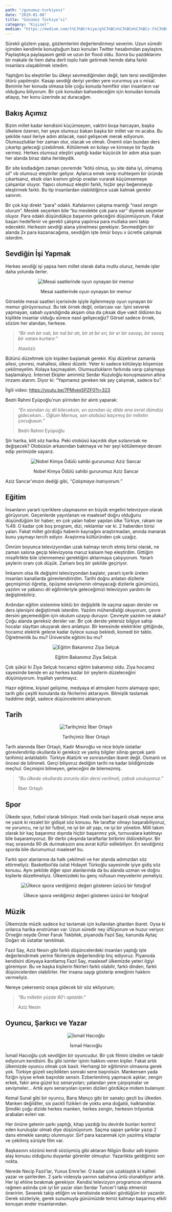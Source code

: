 ```yaml
---
path: "/gunumuz-turkiyesi"
date: "2019-01-08"
title: "Günümüz Türkiye’si"
category: "Kişisel"
medium: "https://medium.com/t%C3%BCrkiye/g%C3%BCn%C3%BCm%C3%BCz-t%C3%BCrkiyesi-46bd7a8c69f6"
---
```


Sürekli gözlem yapıp, gözlemlerimi değerlendirmeyi severim. Uzun süredir içimden kendimle konuştuğum bazı konuları Twitter hesabımdan paylaştım. Paylaştıkça paylaşasım geldi ve uzun bir flood oldu. Sonra bu yazdıklarımı bir makale ile hem daha derli toplu hale getirmek hemde daha farklı insanlara ulaşabilmek istedim.

Yaptığım bu eleştiriler bu ülkeyi sevmediğimden değil, tam tersi sevdiğimden ötürü yapılmıştır. Kasap sevdiği deriyi yerden yere vururmuş ya o misal. Benimle her konuda olmasa bile çoğu konuda hemfikir olan insanların var olduğunu biliyorum. Bir çok konudan bahsedeceğim için konudan konuda atlayıp, her konu üzerinde az duracağım.

## Bakış Açımız

Bizim millet kadar kendisini küçümseyen, vaktini boşa harcayan, başka ülkelere özenen, her şeye olumsuz bakan başka bir millet var mı acaba. Bu şekilde nasıl ileriye adım atılacak, nasıl gelişecek merak ediyorum. Olumsuzluklar her zaman olur, olacak ve olmalı. Önemli olan bundan ders çıkartıp geleceği çizebilmek. Kötülemek en kolayı ve kimseye bir fayda vermez. Herkes olumsuz eleştiri yaptığı kadar küçücük bir adım atsa şuan her alanda biraz daha ilerideydik.

Bir site kodladığım zaman çevremde “kötü olmuş, şu site daha iyi, olmamış sil” vb olumsuz eleştiriler geliyor. Aylarca emek verip muhteşem bir üründe çıkartsanız, eksik olan kısmını görüp oradan vurarak küçümsemeye çalışanlar oluyor. Yapıcı olumsuz eleştiri farklı, hiçbir şeyi beğenmeyip eleştirmek farklı. Bu tip insanlardan olabildiğince uzak kalmak gerekir sanırım.

Bir çok kişi direkt “para” odaklı. Kafalarının çalışma mantığı “nasıl zengin olurum”. Meslek seçerken bile “bu meslekte çok para var” diyerek seçenler oluyor. Para odaklı düşündükçe başarının geleceğini düşünmüyorum. Fakat başarı hedeflenir ve gerekli çalışma yapılırsa para mutlaka seni takip edecektir. Herkesin sevdiği alana yönelmesi gerekiyor. Sevmediğim bir alanda 2x para kazanacağıma, sevdiğim işte ömür boyu x ücretle çalışmak isterdim.

## Sevdiğin İşi Yapmak

Herkes sevdiği işi yapsa hem millet olarak daha mutlu oluruz, hemde işler daha yolunda ilerler.

<div align="center">

![Mesai saatlerinde oyun oynayan bir memur](https://miro.medium.com/max/500/1*mwo7kXhtvDnjEhESQQ5EEA.jpeg)
<figcaption>Mesai saatlerinde oyun oynayan bir memur</figcaption>
</div>

Görselde mesai saatleri içerisinde işiyle ilgilenmeyip oyun oynayan bir memur görüyorsunuz. Bu tek örnek değil, onlarcası var. İşini severek yapmayan, sabah uyandığında akşam olsa da çıksak diye vakit öldüren bu kişilikte insanlar olduğu sürece nasıl gelişeceğiz? Görsel sadece örnek, sözüm her alandan, herkese.

> *“Bir mıh bir nalı, bir nal bir atı, bir at bir eri, bir er bir savaşı, bir savaş bir vatanı kurtarır.”*
> 
> Atasözü

Bütünü düzeltmek için kişiden başlamak gerekir. Kişi düzelirse zamanla ailesi, çevresi, mahallesi, ülkesi düzelir.
Yeter ki sadece kötüleyip köşemize çekilmeyelim. Kolaya kaçmayalım. Olumsuzlukların farkında varıp çalışmaya başlamalıyız. İnternet Ekipler amirimiz Serdar Kuzuloğlu konuşmasının altına imzamı atarım. Diyor ki: “Yapmamız gereken tek şey çalışmak, sadece bu”.

İlgili video: <a href="https://youtu.be/7PMvex5PZF0?t=323" target="_blank" rel="noreferrer noopener">https://youtu.be/7PMvex5PZF0?t=323</a>

Bedri Rahmi Eyüpoğlu’nun şiirinden bir alıntı yaparak:

> *“En azından üç dil bileceksin, en azından üç dilde ana avrat dümdüz gideceksin…
Oğlum Mernus, sen otobüsü kaçırmış bir milletin çocuğusun.”*
> 
> Bedri Rahmi Eyüpoğlu

Şiir harika, kilit söz harika. Peki otobüsü kaçırdık diye sızlanırsak ne değişecek? Otobüsün arkasından bakmaya ve her şeyi kötülemeye devam edip yerimizde sayarız.

<div align="center">

![Nobel Kimya Ödülü sahibi gururumuz Aziz Sancar](https://miro.medium.com/max/366/1*Xdl3OtCNNkLSnid8oSwtyw.jpeg)
<figcaption>Nobel Kimya Ödülü sahibi gururumuz Aziz Sancar</figcaption>
</div>

Aziz Sancar’ımızın dediği gibi, *“Çalışmaya inanıyorum.”*

## Eğitim

İnsanların yararlı içeriklere ulaşmasının en büyük engelini televizyon olarak görüyorum. Geçenlerde yayınlanan ve maalesef doğru olduğunu düşündüğüm bir haber; en çok yalan haber yapılan ülke Türkiye, rakam ise %49. O kadar çok boş program, dizi, reklamlar var ki. 2 haberden birisi yalan. Fakat millet gördüğü haberin kaynağını araştırmadan, anında inanarak bunu yaymayı tercih ediyor. Araştırma kültüründen çok uzağız.

Ömrüm boyunca televizyondan uzak kalmayı tercih etmiş birisi olarak, ne zaman salona geçip televizyona maruz kalsam hep eleştirdim. Gittiğim misafirlikte bile izlenmemesi gerektiğini aktarmaya çalışıyorum. Yararlı şeylerin oranı çok düşük. Zamanı boş bir şekilde geçiriyor.

İmkanım olsa ilk değişimi televizyondan başlatır, yararlı içerik üreten insanları kanallarda görevlendirirdim. Tarihi doğru anlatan dizilerle geçmişimizi öğretip, öpüşme sevişmenin olmayacağı dizilerle günümüzü, yazılım ve yabancı dil eğitimleriyle geleceğimizi televizyon yardımı ile değiştirebiliriz.

Ardından eğitim sistemine köklü bir değişiklik ile saçma sapan dersler ve ders işlenişini değiştirmek isterdim. Yazılım mühendisliği okuyorum, çevre dersini geçemediğim için okulum uzayıp duruyor. Çevreyle yazılım ne alaka? Çoğu alanda gereksiz dersler var. Bir çok derste yetersiz bilgiye sahip hocalar slayttan okuyarak ders anlatıyor. Bir keresinde elektrikler gittiğinde, hocamız elektrik gelene kadar öylece susup bekledi, komedi bir tablo. Öğretmenlik bu mu? Üniversite eğitimi bu mu?

<div align="center">

![Eğitim Bakanımız Ziya Selçuk](https://miro.medium.com/max/500/1*m9WGQTzuzILO9126ZuNcnA.jpeg)
<figcaption>Eğitim Bakanımız Ziya Selçuk</figcaption>
</div>

Çok şükür ki Ziya Selçuk hocamız eğitim bakanımız oldu. Ziya hocamız sayesinde bende en az herkes kadar bir şeylerin düzeleceğini düşünüyorum. İnşallah yanılmayız.

Hazır eğitime, kişisel gelişime, medyaya el atmışken hızımı alamayıp spor, tarih gibi çeşitli konularda da fikirlerimi aktarayım. Bilmişlik taslamak haddime değil, sadece düşüncelerimi aktarıyorum.

## Tarih

<div align="center">

![Tarihçimiz İlber Ortaylı](https://miro.medium.com/max/500/1*G1XN28u6V06JsRM5uAPNSg.jpeg)
<figcaption>Tarihçimiz İlber Ortaylı</figcaption>
</div>

Tarih alanında İlber Ortaylı, Kadir Mısıroğlu ve nice böyle üstatlar görevlendirilip okullarda ki gereksiz ve yanlış bilgiler silinip gerçek şanlı tarihimiz anlatılabilir. Türkiye Atatürk ve sonrasından ibaret değil. Osmanlı ve öncesi de bilinmeli.
Gerçi biliyoruz dediğim tarihi ne kadar bildiğimizde meçhul. Geçmişini bilmeyen, geleceğini de bilemezmiş.

> *“Bu ülkede okullarda zorunlu dün dersi verilmeli, çabuk unutuyoruz.”*
> 
> İlber Ortaylı

## Spor

Ülkede spor, futbol olarak biliniyor. Hadi onda bari başarılı olsak neyse ama ne yazık ki rezalet bir gidişat söz konusu. Ne taraftar olmayı başarabiliyoruz, ne yorumcu, ne iyi bir futbol, ne iyi bir alt yapı, ne iyi bir yönetim. Milli takım olarak bir kaç başarımız dışında hiçbir başarımız yok, turnuvalara katılmayı bile başaramıyoruz. Bir derbi çıkışında taraftarlar birbirini öldürebiliyor. Bir maç sırasında 90 dk durmaksızın ana avrat küfür edilebiliyor. En sevdiğimiz sporda bile durumumuz maalesef bu.

Farklı spor alanlarına da halk çekilmeli ve her alanda adımızdan söz ettirmeliyiz. Basketbol’da üstat Hidayet Türkoğlu sayesinde iyiye gidiş söz konusu. Aynı şekilde diğer spor alanlarında da bu alanda uzman ve doğru kişilerle düzeltmeliyiz. Ülkemizdeki bu genç nüfusun meyvelerini yemeliyiz.

<div align="center">

![Ülkece spora verdiğimiz değeri gösteren üzücü bir fotoğraf](https://miro.medium.com/max/640/1*-D_V64LlRN9fQ_6HpTY0Cg.jpeg)
<figcaption>Ülkece spora verdiğimiz değeri gösteren üzücü bir fotoğraf</figcaption>
</div>

## Müzik

Ülkemizde müzik sadece kız tavlamak için kullanılan gitardan ibaret. Oysa ki onlarca harika enstrüman var. Uzun süredir ney üflüyorum ve huzur veriyor. Örneğin neyde Ömer Faruk Tekbilek, piyanoda Fazıl Say, kanunda Aytaç Doğan vb üstatlar tanıtılmalı.

Fazıl Say, Aziz Nesin gibi farklı düşüncelerdeki insanları yaptığı işte değerlendirmek yerine fikirleriyle değerlendirip linç ediyoruz. Piyanoda kendisini dünyaya kanıtlamış Fazıl Say, maalesef ülkemizde yeteri ilgiyi göremiyor. Bu ve başka kişilerin fikirleri farklı olabilir, farklı dinden, farklı düşüncelerden olabilirler. Her insana saygı gösterip emeğinin hakkını vermeliyiz.

Nereye çekerseniz oraya gidecek bir söz ekliyorum;

> *"Bu milletin yüzde 60'ı aptaldır."*
> 
> Aziz Nesin

## Oyuncu, Şarkıcı ve Yazar

<div align="center">

![İsmail Hacıoğlu](https://miro.medium.com/max/500/1*G026f0Jcr4rilOL1Q0vAfg.jpeg)
<figcaption>İsmail Hacıoğlu</figcaption>
</div>

İsmail Hacıoğlu çok sevdiğim bir oyuncudur. Bir çok filmini izledim ve takdir ediyorum kendisini. Bu gibi isimler işinin hakkını veren kişiler. Fakat artık ülkemizde oyuncu olmak çok basit. Herhangi bir eğitiminin olmasına gerek yok. Türkiye güzeli seçildikten sonraki sene başrolsün. Mankensen yada fiziğin iyiyse erkek başrolde sensin. Ezberlenilmiş yapmacık aşklar; zengin erkek, fakir ama güzel kız senaryoları; yalandan yere çarpışmalar ve sevişmeler… Artık aynı senaryoları içeren dizileri gördükçe midem bulanıyor.

Kemal Sunal gibi bir oyuncu, Barış Manço gibi bir sanatçı geçti bu ülkeden. Manken değildiler, six packli fizikleri de yoktu ama doğaldı, halktandılar. Şimdiki çoğu dizide herkes manken, herkes zengin, herkesin trilyonluk arabaları evleri var.

Her önüne gelenin şarkı yaptığı, kitap yazdığı bu devirde bunları kontrol eden kuruluşlar olmalı diye düşünüyorum. Saçma sapan şarkılar yazıp 2 dans etmekle sanatçı olunmuyor. Sırf para kazanmak için yazılmış kitaplar ve çekilmiş sürüyle film var.

Başkasının sözünü kendi sözüymüş gibi aktaran Nilgün Bodur adlı kişinin alay konusu olduğunu duyanlar görenler olmuştur. Yazarlıkta geldiğimiz son nokta.

Nerede Necip Fazıl’lar, Yunus Emre’ler. O kadar çok uzaklaştık ki kaliteli yazar ve şairlerden. 2 şarkı videoyla yarının sabahına ünlü olunabiliyor artık. Her işi ehline bırakmak gerekiyor. Kendisi televizyon programcısı olmasına rağmen aslında çok iyi bir yazar olan Serdar Tuncer’i takip etmenizi öneririm. Severek takip ettiğim ve kendisinde eskileri gördüğüm bir yazardır. Gerek sözleriyle, gerek sunumuyla günümüzde temiz kalmayı başarmış etkili konuşan ender insanlarından.